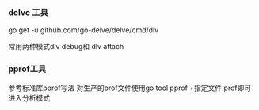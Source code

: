 ### delve 工具
go get -u github.com/go-delve/delve/cmd/dlv

常用两种模式dlv debug和 dlv attach
### pprof工具
参考标准库pprof写法
对生产的prof文件使用go tool pprof +指定文件.prof即可进入分析模式